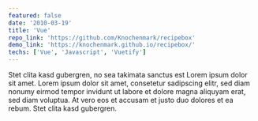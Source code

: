 ```yaml
---
featured: false
date: '2010-03-19'
title: 'Vue'
repo_link: 'https://github.com/Knochenmark/recipebox'
demo_link: 'https://knochenmark.github.io/recipebox/'
techs: ['Vue', 'Javascript', 'Vuetify']
---
```


Stet clita kasd gubergren, no sea takimata sanctus est Lorem ipsum dolor sit amet. Lorem ipsum dolor sit amet, consetetur sadipscing elitr, sed diam nonumy eirmod tempor invidunt ut labore et dolore magna aliquyam erat, sed diam voluptua. At vero eos et accusam et justo duo dolores et ea rebum. Stet clita kasd gubergren.
